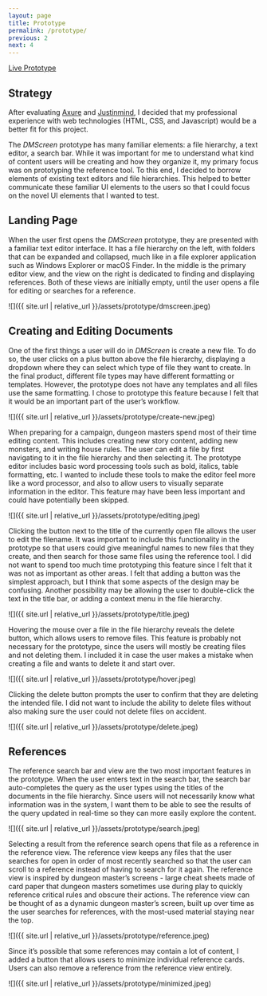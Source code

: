```yaml
---
layout: page
title: Prototype
permalink: /prototype/
previous: 2
next: 4
---
```


[Live Prototype](http://dmscreen.herokuapp.com/)

## Strategy

After evaluating [Axure](http://axure.com) and [Justinmind](https://www.justinmind.com), I decided that my professional experience with web technologies (HTML, CSS, and Javascript) would be a better fit for this project.

The *DMScreen* prototype has many familiar elements: a file hierarchy, a text editor, a search bar. While it was important for me to understand what kind of content users will be creating and how they organize it, my primary focus was on prototyping the reference tool. To this end, I decided to borrow elements of existing text editors and file hierarchies. This helped to better communicate these familiar UI elements to the users so that I could focus on the novel UI elements that I wanted to test.

## Landing Page

When the user first opens the *DMScreen* prototype, they are presented with a familiar text editor interface. It has a file hierarchy on the left, with folders that can be expanded and collapsed, much like in a file explorer application such as Windows Explorer or macOS Finder. In the middle is the primary editor view, and the view on the right is dedicated to finding and displaying references. Both of these views are initially empty, until the user opens a file for editing or searches for a reference.

![]({{ site.url | relative_url }}/assets/prototype/dmscreen.jpeg)

## Creating and Editing Documents

One of the first things a user will do in *DMScreen* is create a new file. To do so, the user clicks on a plus button above the file hierarchy, displaying a dropdown where they can select which type of file they want to create. In the final product, different file types may have different formatting or templates. However, the prototype does not have any templates and all files use the same formatting. I chose to prototype this feature because I felt that it would be an important part of the user’s workflow.

![]({{ site.url | relative_url }}/assets/prototype/create-new.jpeg)

When preparing for a campaign, dungeon masters spend most of their time editing content. This includes creating new story content, adding new monsters, and writing house rules. The user can edit a file by first navigating to it in the file hierarchy and then selecting it. The prototype editor includes basic word processing tools such as bold, italics, table formatting, etc. I wanted to include these tools to make the editor feel more like a word processor, and also to allow users to visually separate information in the editor. This feature may have been less important and could have potentially been skipped.

![]({{ site.url | relative_url }}/assets/prototype/editing.jpeg)

Clicking the button next to the title of the currently open file allows the user to edit the filename. It was important to include this functionality in the prototype so that users could give meaningful names to new files that they create, and then search for those same files using the reference tool. I did not want to spend too much time prototyping this feature since I felt that it was not as important as other areas. I felt that adding a button was the simplest approach, but I think that some aspects of the design may be confusing. Another possibility may be allowing the user to double-click the text in the title bar, or adding a context menu in the file hierarchy.

![]({{ site.url | relative_url }}/assets/prototype/title.jpeg)

Hovering the mouse over a file in the file hierarchy reveals the delete button, which allows users to remove files. This feature is probably not necessary for the prototype, since the users will mostly be creating files and not deleting them. I included it in case the user makes a mistake when creating a file and wants to delete it and start over.

![]({{ site.url | relative_url }}/assets/prototype/hover.jpeg)

Clicking the delete button prompts the user to confirm that they are deleting the intended file. I did not want to include the ability to delete files without also making sure the user could not delete files on accident.

![]({{ site.url | relative_url }}/assets/prototype/delete.jpeg)

## References

The reference search bar and view are the two most important features in the prototype. When the user enters text in the search bar, the search bar auto-completes the query as the user types using the titles of the documents in the file hierarchy. Since users will not necessarily know what information was in the system, I want them to be able to see the results of the query updated in real-time so they can more easily explore the content.

![]({{ site.url | relative_url }}/assets/prototype/search.jpeg)

Selecting a result from the reference search opens that file as a reference in the reference view. The reference view keeps any files that the user searches for open in order of most recently searched so that the user can scroll to a reference instead of having to search for it again. The reference view is inspired by dungeon master’s screens - large cheat sheets made of card paper that dungeon masters sometimes use during play to quickly reference critical rules and obscure their actions. The reference view can be thought of as a dynamic dungeon master’s screen, built up over time as the user searches for references, with the most-used material staying near the top.

![]({{ site.url | relative_url }}/assets/prototype/reference.jpeg)

Since it’s possible that some references may contain a lot of content, I added a button that allows users to minimize individual reference cards. Users can also remove a reference from the reference view entirely.

![]({{ site.url | relative_url }}/assets/prototype/minimized.jpeg)